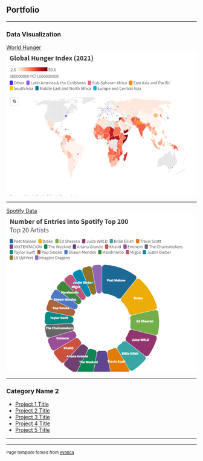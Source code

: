 ## Portfolio

---

### Data Visualization 

[World Hunger](/sample_page)
<img src="images/GHI.png?raw=true"/>

---
[Spotify Data](/pdf/sample_presentation.pdf)
<img src="images/Top 200.png?raw=true"/>

---


### Category Name 2

- [Project 1 Title](http://example.com/)
- [Project 2 Title](http://example.com/)
- [Project 3 Title](http://example.com/)
- [Project 4 Title](http://example.com/)
- [Project 5 Title](http://example.com/)

---




---
<p style="font-size:11px">Page template forked from <a href="https://github.com/evanca/quick-portfolio">evanca</a></p>
<!-- Remove above link if you don't want to attibute -->
